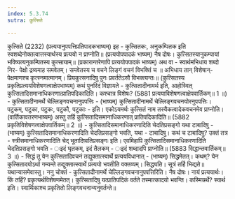 ```yaml
---
index: 5.3.74
sutra: कुत्सिते

---
```

कुत्सिते (2232) (प्रत्ययानुपपत्तिप्रतिपादकभाष्यम्) इह - कुत्सितकः, अनुकम्पितक इति स्वशब्देनोक्तत्वात्तस्यार्थस्य प्रत्ययो न प्राप्नोति॥ (प्रत्ययोपपादकं भाष्यम्) नैष दोषः। कुत्सितस्यानुकम्पायां भविष्यत्यनुकम्पितस्य कुत्सायाम्॥ (प्रकारान्तरेणापि प्रत्ययोपपादकं भाष्यम्) अथ वा -  स्वार्थमभिधाय शब्दो निर- पेक्षो द्रव्यमाह समवेतम्। समवेतस्य च वचने लिङ्गं वचनं विभक्तिं च ॥ अभिधाय तान् विशेषान्- पेक्षमाणश्च कृत्स्नमात्मानम्। प्रियकुत्सनादिषु पुनः प्रवर्ततेऽसौ विभक्त्यन्तः॥ (कुत्सितस्य प्रकृतिप्रत्ययविशेषणत्वाक्षेपभाष्यम्) कथं पुनरिदं विज्ञायते - कुत्सितादीनामर्थ इति, आहोस्वित् कुत्सितादिसमानाधिकरणात्प्रातिपदिकादिति। कश्चात्र विशेषः? (5881 प्रत्ययाविशेषणत्वाक्षेपवार्तिकम्॥ 1 ॥) - कुत्सितादीनामर्थे चेल्लिङ्गवचनानुपपत्तिः - (भाष्यम्) कुत्सितादीनामर्थे चेल्लिङ्गवचनयोरनुपपत्तिः। पटुकम्, पटुका, पटुकः, पटुकौ, पटुकाः - इति। एकोऽयमर्थः कुत्सितं नाम तस्यैकत्वादेकवचनमेव प्राप्नोति। (वार्तिकावतरणभाष्यम्) अस्तु तर्हि कुत्सितादिसमानाधिकरणात् प्रातिपदिकादिति॥ (5882 प्रकृतिविशेषणत्वाक्षेपवार्तिकम्॥ 2 ॥) - कुत्सितादिसमानाधिकरणादिति चेदतिप्रसङ्गो यथा टाबादिषु - (भाष्यम्) कुत्सितादिसमानाधिकरणादिति चेदतिप्रसङ्गो भवति, यथा - टाबादिषु। कथं च टाबादिषु? उक्तं तत्र -  स्त्रीसमानाधिकरणादिति चेद् भूतादिष्वतिप्रसङ्गः इति। एवमिहापि कुत्सितादिसमानाधिकरणादिति चेदतिप्रसङ्गो भवति - ःइदं घृतकम्, इदं तैलकम् - ःइदं शब्दादपि प्राप्नोति॥ (5883 सिद्धान्तवार्तिकम्॥ 3 ॥) - सिद्धं तु येन कुत्सितादिवचनं तद्युक्तात्स्वार्थे प्रत्ययविधानात् - (भाष्यम्) सिद्धमेतत्। कथम्? येन कुत्सितादयोऽर्था गम्यन्ते तद्युक्तात्स्वार्थे प्रत्ययो भवतीति वक्तव्यम्। सिद्ध्यति। सूत्रं तर्हि भिद्यते॥ यथान्यासमेवास्तु। ननु चोक्तं - कुत्सितादीनामर्थे चेल्लिङ्गवचनानुपपत्तिरिति। नैष दोषः। नायं प्रत्ययार्थः। किं तर्हि? प्रकृत्यर्थविशेषणमेतत्। कुत्सितादिषु यत्प्रातिपदिकं वर्तते तस्मात्कादयो भवन्ति। कस्मिन्नर्थे? स्वार्थ इति। स्वार्थिकाश्च प्रकृतितो लिङ्गवचनान्यनुवर्तन्ते॥